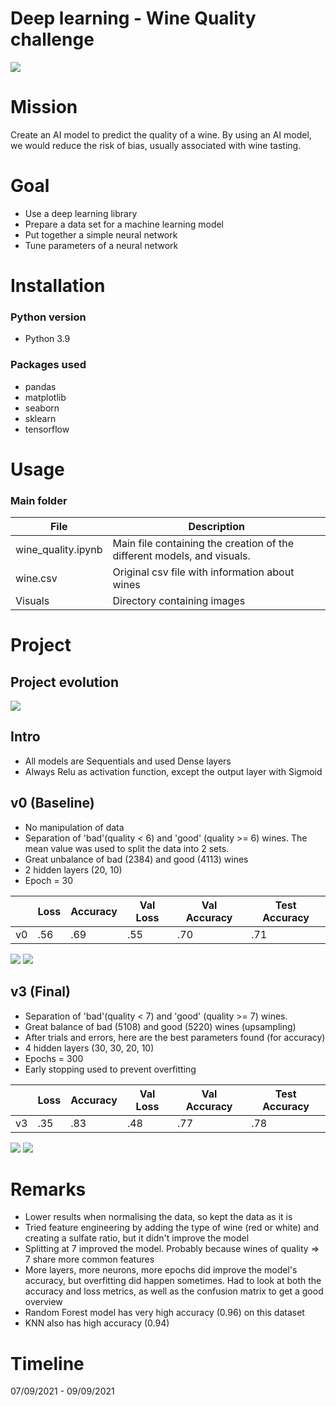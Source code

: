 # Deep learning - Wine Quality challenge
![](Visuals/wine_banner.jpeg)
# Mission
Create an AI model to predict the quality of a wine. By using an AI model, we would reduce the risk of bias, usually associated with wine tasting.

# Goal
* Use a deep learning library
* Prepare a data set for a machine learning model
* Put together a simple neural network
* Tune parameters of a neural network

# Installation
### Python version
* Python 3.9

### Packages used
* pandas
* matplotlib
* seaborn
* sklearn
* tensorflow

# Usage
### Main folder
| File           | Description                                                 |
|-------------------|-------------------------------------------------------------|
| wine_quality.ipynb        | Main file containing the creation of the different models, and visuals. |
| wine.csv      | Original csv file with information about wines |
| Visuals           | Directory containing images             |

# Project
## Project evolution
![](Visuals/All_evolution.png)

## Intro
* All models are Sequentials and used Dense layers
* Always Relu as activation function, except the output layer with Sigmoid

## v0 (Baseline)
* No manipulation of data
* Separation of 'bad'(quality < 6) and 'good' (quality >= 6) wines. The mean value was used to split the data into 2 sets.
* Great unbalance of bad (2384) and good (4113) wines
* 2 hidden layers (20, 10)
* Epoch = 30

|    | Loss      | Accuracy | Val Loss | Val Accuracy | Test Accuracy |
| -- | --------- | ------   | -------- | ------------ | ------------- |
| v0 | .56       | .69      | .55      | .70          | .71           |

![](Visuals/0_Accuracy_Loss.png)
![](Visuals/0_Confusion_Matrix.png)

## v3 (Final)
* Separation of 'bad'(quality < 7) and 'good' (quality >= 7) wines.
* Great balance of bad (5108) and good (5220) wines (upsampling)
* After trials and errors, here are the best parameters found (for accuracy)
* 4 hidden layers (30, 30, 20, 10)
* Epochs = 300
* Early stopping used to prevent overfitting

|    | Loss      | Accuracy | Val Loss | Val Accuracy | Test Accuracy |
| -- | --------- | ------   | -------- | ------------ | ------------- |
| v3 | .35       | .83      | .48      | .77          | .78           |

![](Visuals/3_Accuracy_Loss.png)
![](Visuals/3_Confusion_Matrix.png)

# Remarks
* Lower results when normalising the data, so kept the data as it is
* Tried feature engineering by adding the type of wine (red or white) and creating a sulfate ratio, but it didn't improve the model
* Splitting at 7 improved the model. Probably because wines of quality => 7 share more common features
* More layers, more neurons, more epochs did improve the model's accuracy, but overfitting did happen sometimes. Had to look at both the accuracy and loss metrics, as well as the confusion matrix to get a good overview
* Random Forest model has very high accuracy (0.96) on this dataset
* KNN also has high accuracy (0.94)

# Timeline
07/09/2021 - 09/09/2021